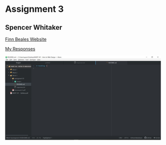 # Assignment 3
## Spencer Whitaker

[Finn Beales Website](https://www.madebyfinn.com/tales-from-wales)

[My Responses](./responses.txt)

![My Screenshot](./images/homework-progress.JPG)

